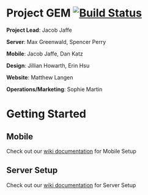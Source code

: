 # Project GEM [![Build Status](https://travis-ci.com/mgreenw/ProjectGEM.svg?token=Gqw9uK7j5g8prgyHD4xx&branch=master)](https://travis-ci.com/mgreenw/ProjectGEM)
**Project Lead**: Jacob Jaffe

**Server**: Max Greenwald, Spencer Perry

**Mobile**: Jacob Jaffe, Dan Katz

**Design**: Jillian Howarth, Erin Hsu

**Website**: Matthew Langen

**Operations/Marketing**: Sophie Martin


# Getting Started

## Mobile
Check out our [wiki documentation](https://github.com/mgreenw/ProjectGEM/wiki/Mobile-setup) for Mobile Setup

## Server Setup
Check out our [wiki documentation](https://github.com/mgreenw/ProjectGEM/wiki/Server-setup) for Server Setup
